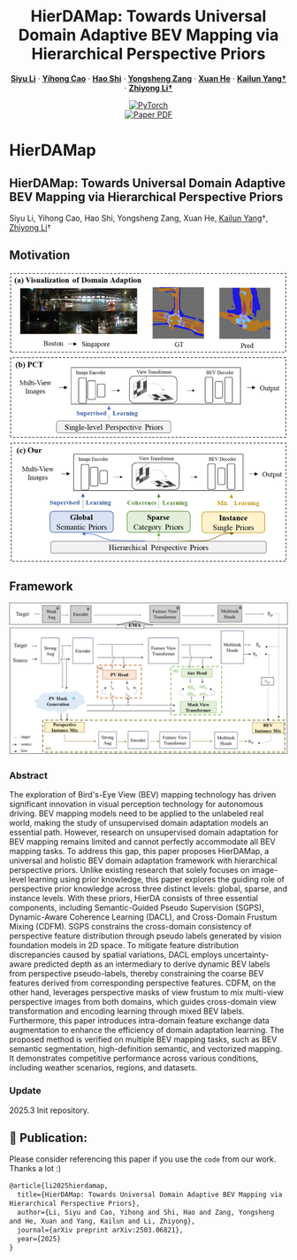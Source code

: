 <p align="center">

  <h1 align="center">HierDAMap: Towards Universal Domain Adaptive BEV Mapping via Hierarchical Perspective Priors</h1>
  <p align="center">
    <a href="https://www.researchgate.net/profile/Siyu-Li-45"><strong>Siyu Li</strong></a>
    ·
    <a href="https://scholar.google.com/citations?user=j3364z8AAAAJ"><strong>Yihong Cao</strong></a>
    ·
    <a href="https://scholar.google.com/citations?hl=zh-CN&user=0EI9msQAAAAJ"><strong>Hao Shi</strong></a>
    ·
    <a href=""><strong>Yongsheng Zang</strong></a>
    ·
    <a href="https://github.com/mikasa3lili"><strong>Xuan He</strong></a>
    ·
    <a href="https://yangkailun.com/"><strong>Kailun Yang†</strong></a>
    ·
    <a href="http://robotics.hnu.edu.cn/info/1071/1515.htm"><strong>Zhiyong Li†</strong></a>
</p>

<p align="center">
    <a href="https://pytorch.org/get-started/locally/"><img alt="PyTorch" src="https://img.shields.io/badge/PyTorch-ee4c2c?logo=pytorch&logoColor=white"></a>
    <br>
    <a href="https://arxiv.org/pdf/2503.06821">
      <img src='https://img.shields.io/badge/Paper-green?style=for-the-badge&logo=adobeacrobatreader&logoWidth=20&logoColor=white&labelColor=66cc00&color=94DD15' alt='Paper PDF'>
    </a>
</p>


# HierDAMap

## HierDAMap: Towards Universal Domain Adaptive BEV Mapping via Hierarchical Perspective Priors
Siyu Li, Yihong Cao, Hao Shi, Yongsheng Zang, Xuan He, [Kailun Yang](https://yangkailun.com/)†, [Zhiyong Li](http://robotics.hnu.edu.cn/info/1071/1515.htm)†

## Motivation
<div align=center>
<img src="https://github.com/lynn-yu/HierDAMap/blob/main/intro.png" >
</div>

## Framework
<div align=center>
<img src="https://github.com/lynn-yu/HierDAMap/blob/main/domainframe.png" >
</div>

### Abstract
The exploration of Bird's-Eye View (BEV) mapping technology has driven significant innovation in visual perception technology for autonomous driving.  BEV mapping models need to be applied to the unlabeled real world, making the study of unsupervised domain adaptation models an essential path. However, research on unsupervised domain adaptation for BEV mapping remains limited and cannot perfectly accommodate all BEV mapping tasks. To address this gap, this paper proposes HierDAMap, a universal and holistic BEV domain adaptation framework with hierarchical perspective priors. Unlike existing research that solely focuses on image-level learning using prior knowledge, this paper explores the guiding role of perspective prior knowledge across three distinct levels: global, sparse, and instance levels. With these priors, HierDA consists of three essential components, including Semantic-Guided Pseudo Supervision (SGPS), Dynamic-Aware Coherence Learning (DACL), and Cross-Domain Frustum Mixing (CDFM). SGPS constrains the cross-domain consistency of perspective feature distribution through pseudo labels generated by vision foundation models in 2D space. To mitigate feature distribution discrepancies caused by spatial variations, DACL employs uncertainty-aware predicted depth as an intermediary to derive dynamic BEV labels from perspective pseudo-labels, thereby constraining the coarse BEV features derived from corresponding perspective features. CDFM, on the other hand, leverages perspective masks of view frustum to mix multi-view perspective images from both domains, which guides cross-domain view transformation and encoding learning through mixed BEV labels. Furthermore, this paper introduces intra-domain feature exchange data augmentation to enhance the efficiency of domain adaptation learning.  The proposed method is verified on multiple BEV mapping tasks, such as BEV semantic segmentation, high-definition semantic, and vectorized mapping.  It demonstrates competitive performance across various conditions, including weather scenarios, regions, and datasets.

### Update
2025.3 Init repository.

## 🤝 Publication:
Please consider referencing this paper if you use the ```code``` from our work.
Thanks a lot :)

```
@article{li2025hierdamap,
  title={HierDAMap: Towards Universal Domain Adaptive BEV Mapping via Hierarchical Perspective Priors},
  author={Li, Siyu and Cao, Yihong and Shi, Hao and Zang, Yongsheng and He, Xuan and Yang, Kailun and Li, Zhiyong},
  journal={arXiv preprint arXiv:2503.06821},
  year={2025}
}
```
